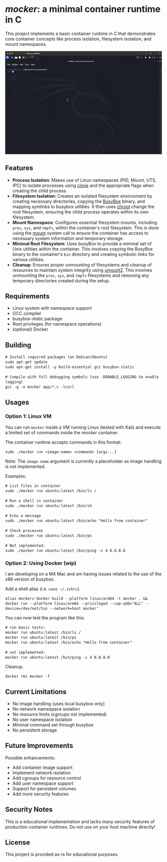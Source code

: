 # _mocker_: a minimal container runtime in C

This project implements a basic container runtime in C that demonstrates core container concepts like process isolation, filesystem isolation, and mount namespaces.

![alt-text][1]

## Features

- **Process Isolation**: Makes use of Linux namespaces (PID, Mount, UTS, IPC) to isolate processes using [clone](https://man7.org/linux/man-pages/man2/clone.2.html) and the appropriate flags when creating the child process.
- **Filesystem Isolation**: Creates an isolated filesystem environment by creating necessary directories, copying the [BusyBox](https://www.busybox.net/downloads/BusyBox.html) binary, and mapping symlinks to busybox utilities. It then uses [chroot](https://man7.org/linux/man-pages/man2/chroot.2.html) change the root filesystem, ensuring the child process operates within its own filesystem.
- **Mount Namespace**: Configures essential filesystem mounts, including `proc`, `sys`, and `tmpfs`, within the container's root filesystem. This is done using the [mount](https://man7.org/linux/man-pages/man2/mount.2.html) system call to ensure the container has access to necessary system information and temporary storage.
- **Minimal Root Filesystem**: Uses busyBox to provide a minimal set of Unix utilities within the container. This involves copying the BusyBox binary to the container's `bin` directory and creating symbolic links for various utilities.
- **Cleanup**: Ensures proper unmounting of filesystems and cleanup of resources to maintain system integrity using [umount2](https://man7.org/linux/man-pages/man2/umount.2.html). This involves unmounting the `proc`, `sys`, and `tmpfs` filesystems and removing any temporary directories created during the setup.

## Requirements

- Linux system with namespace support
- GCC compiler
- busybox-static package
- Root privileges (for namespace operations)
- (optional) Docker

## Building

```shell
# Install required packages (on Debian/Ubuntu)
sudo apt-get update
sudo apt-get install -y build-essential gcc busybox-static

# Compile with full debugging symbols (use -DENABLE_LOGGING to enable logging)
gcc -g -o mocker app/*.c -lcurl
```

## Usages

### Option 1: Linux VM

You can run `mocker` inside a VM running Linux (tested with Kali) and execute a limited set of commands inside the _mocker_ container.

The container runtime accepts commands in this format:

```shell
sudo ./mocker run <image-name> <command> [args...]
```

Note: The `image-name` argument is currently a placeholder as image handling is not implemented.

Examples:

```shell
# List files in container
sudo ./mocker run ubuntu:latest /bin/ls /

# Run a shell in container
sudo ./mocker run ubuntu:latest /bin/sh

# Echo a message
sudo ./mocker run ubuntu:latest /bin/echo "Hello from container"

# Check processes
sudo ./mocker run ubuntu:latest /bin/ps

# Not implemented:
sudo ./mocker run ubuntu:latest /bin/ping -c 4 8.8.8.8
```

### Option 2: Using Docker (wip)

I am developing on a M4 Mac and am having issues related to the use of the x86 version of busybox.

Add a shell alias (i.e. `nano ~/.zshrc`).

```shell
alias mocker='docker build --platform linux/arm64 -t mocker . && docker run --platform linux/arm64 --privileged --cap-add="ALL" --device=/dev/net/tun --network=host mocker'
```

You can now test the program like this:

```shell
# run basic tests:
mocker run ubuntu:latest /bin/ls /
mocker run ubuntu:latest /bin/ps
mocker run ubuntu:latest /bin/echo "Hello from container"

# not implemented:
mocker run ubuntu:latest /bin/ping -c 4 8.8.8.8
```

Cleanup.

```shell
docker rmi mocker -f
```

## Current Limitations

- No image handling (uses local busybox only)
- No network namespace isolation
- No resource limits (cgroups not implemented)
- No user namespace isolation
- Minimal command set through busybox
- No persistent storage

## Future Improvements

Possible enhancements:

- Add container image support
- Implement network isolation
- Add cgroups for resource control
- Add user namespace support
- Support for persistent volumes
- Add more security features

## Security Notes

This is a educational implementation and lacks many security features of production container runtimes. Do not use on your host machine directly!

## License

This project is provided as-is for educational purposes.

[1]: gif/mocker-demo.gif 'Demo of mocker container running'

